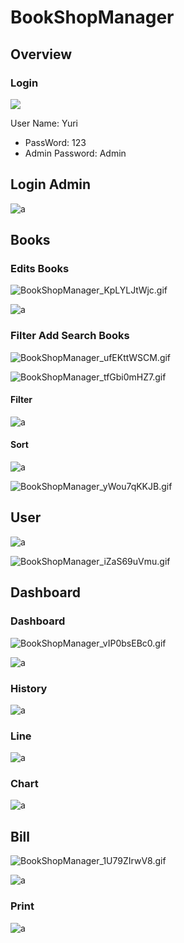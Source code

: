 # BookShopManager

## Overview

### Login

![](.\OverView\BookShopManager_qujwpfnpXv.png)

User Name: Yuri

- PassWord: 123
- Admin Password: Admin

## Login Admin

![a](.\BookShopManager_F6tEAtxqUl.png)

## Books

### Edits Books

![BookShopManager_KpLYLJtWjc.gif](./OverView/BookShopManager_KpLYLJtWjc.gif)

![a](.\OverView\BookShopManager_rQbIkZCQti.png)

### Filter Add Search Books

![BookShopManager_ufEKttWSCM.gif](./OverView/BookShopManager_ufEKttWSCM.gif)

![BookShopManager_tfGbi0mHZ7.gif](./OverView/BookShopManager_tfGbi0mHZ7.gif)

#### Filter

![a](.\OverView\BookShopManager_Jo6Ta4TTHk.png)

#### Sort

![a](.\OverView\BookShopManager_gsjN0kKk6x.png)

![BookShopManager_yWou7qKKJB.gif](./OverView/BookShopManager_yWou7qKKJB.gif)

## User

![a](.\OverView\BookShopManager_G0vO7B9EPh.png)

![BookShopManager_iZaS69uVmu.gif](./OverView/BookShopManager_iZaS69uVmu.gif)

## Dashboard

### Dashboard

![BookShopManager_vIP0bsEBc0.gif](./OverView/BookShopManager_vIP0bsEBc0.gif)

![a](.\OverView\BookShopManager_WxXL4nn2kN.png)

### History

![a](./OverView/BookShopManager_g5ercbTdsb.png)

### Line

![a](./OverView/BookShopManager_IZVDYjqsFh.png)

### Chart

![a](./OverView/BookShopManager_CbPT3TX3AB.png)

## Bill

![BookShopManager_1U79ZIrwV8.gif](./OverView/BookShopManager_1U79ZIrwV8.gif)

![a](./OverView/BookShopManager_pQ71b8nyuD.png)

### Print

![a](./OverView/BookShopManager_wQS4XZyO5M.png)
